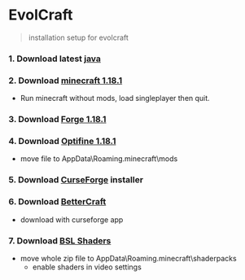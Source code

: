 # EvolCraft
> installation setup for evolcraft

### 1. Download latest [java](https://www.java.com/download/ie_manual.jsp)

### 2. Download [minecraft 1.18.1](https://www.minecraft.net/fr-fr/get-minecraft)
 - Run minecraft without mods, load singleplayer then quit.

### 3. Download [Forge 1.18.1](https://files.minecraftforge.net/net/minecraftforge/forge/)

### 4. Download [Optifine 1.18.1](https://optifine.net/downloads)
- move file to AppData\Roaming\.minecraft\mods

### 5. Download [CurseForge](https://download.curseforge.com/) installer

### 6. Download [BetterCraft](https://www.curseforge.com/minecraft/modpacks/better-minecraft-modpack-new)
- download with curseforge app

### 7. Download [BSL Shaders](https://resourcepack.net/bsl-shaders/)
   - move whole zip file to AppData\Roaming\.minecraft\shaderpacks
     - enable shaders in video settings
